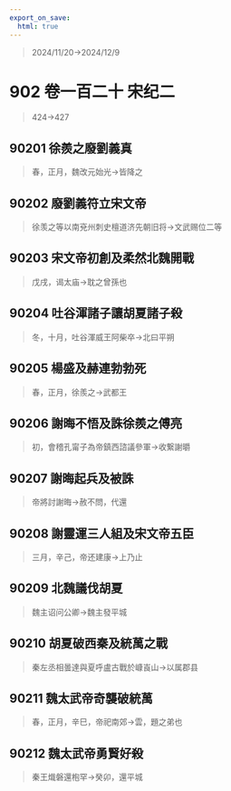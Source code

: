 ```yaml
---
export_on_save:
  html: true
---
```


> 2024/11/20->2024/12/9

# 902 卷一百二十 宋纪二

> 424->427

## 90201 徐羨之廢劉義真
> 春，正月，魏改元始光->皆降之

## 90202 廢劉義符立宋文帝
> 徐羡之等以南兗州刺史檀道济先朝旧将->文武赐位二等

## 90203 宋文帝初創及柔然北魏開戰
> 戊戌，谒太庙->耽之曾孫也

## 90204 吐谷渾諸子讓胡夏諸子殺
> 冬，十月，吐谷渾威王阿柴卒->北曰平朔

## 90205 楊盛及赫連勃勃死
> 春，正月，徐羨之->武都王

## 90206 謝晦不悟及誅徐羨之傅亮
> 初，會稽孔甯子為帝鎮西諮議參軍->收繋謝㬭

## 90207 謝晦起兵及被誅
> 帝將討謝晦->赦不問，代還

## 90208 謝靈運三人組及宋文帝五臣
> 三月，辛己，帝还建康->上乃止

## 90209 北魏議伐胡夏
> 魏主诏问公卿->魏主發平城

## 90210 胡夏破西秦及統萬之戰
> 秦左丞相曇達與夏呼盧古戰於嵻崀山->以属郡县

## 90211 魏太武帝奇襲破統萬
> 春，正月，辛巳，帝祀南郊->雲，題之弟也

## 90212 魏太武帝勇賢好殺
> 秦王熾磐還枹罕->癸卯，還平城
